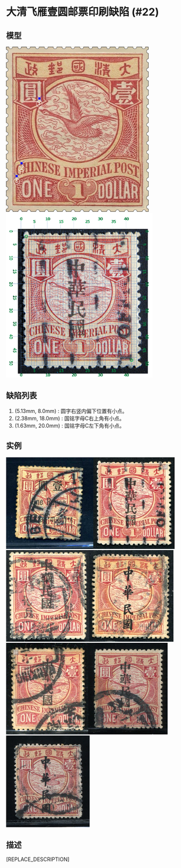 # 大清飞雁壹圆邮票印刷缺陷 (#22)

## 模型
<img src="model.png" height=450/> <img src="sampling.png" height=450/>

## 缺陷列表
1. (5.13mm, 8.0mm) :  圆字右竖内偏下位置有小点。
1. (2.38mm, 18.0mm) :  国铭字母C右上角有小点。
1. (1.63mm, 20.0mm) :  国铭字母C左下角有小点。


## 实例
<img src="2010-01-12_00030651117A.jpg" height=250/><img src="2011-11-24_00052624060A.jpg" height=250/><img src="2012-08-01_00065352144A.jpg" height=250/><img src="2013-01-09_00077847024A.jpg" height=250/><img src="2014-01-22_00134004014A.jpg" height=250/><img src="2014-08-02_00149942022A.jpg" height=250/><img src="2015-06-25_00178336006A.jpg" height=250/>


## 描述
[REPLACE_DESCRIPTION]
